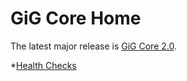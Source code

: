 # GiG Core Home

The latest major release is [GiG Core 2.0](release-notes/2.0).

*[Health Checks](src/GiG.Core.Extensions.HealthCheck/README.md)
